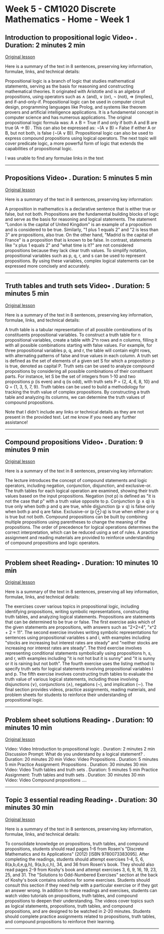 # Week 5 - CM1020 Discrete Mathematics - Home - Week 1

## Introduction to propositional logic Video• . Duration: 2 minutes 2 min

[Original lesson](https://www.coursera.org/learn/uol-discrete-mathematics/lecture/Ou7AH/introduction-to-propositional-logic)

Here is a summary of the text in 8 sentences, preserving key information, formulae, links, and technical details:

Propositional logic is a branch of logic that studies mathematical statements, serving as the basis for reasoning and constructing mathematical theories. It originated with Aristotle and is an algebra of propositions, using operators such as ∧ (and), ∨ (or), ¬ (not), ⇒ (implies), and if-and-only-if. Propositional logic can be used in computer circuit design, programming languages like Prolog, and systems like theorem provers and artificial intelligence applications. It is a fundamental concept in computer science and has numerous applications. The original propositional logic formula was: A ∧ B = True if and only if both A and B are true (A → B) . This can also be expressed as: ¬(A ∨ B) = False if either A or B, but not both, is false (¬(A ∨ B)). Propositional logic can also be used to express compound propositions using logical operators. The next topic will cover predicate logic, a more powerful form of logic that extends the capabilities of propositional logic.

I was unable to find any formulae links in the text

---

## Propositions Video• . Duration: 5 minutes 5 min

[Original lesson](https://www.coursera.org/learn/uol-discrete-mathematics/lecture/YpbgV/propositions)

Here is a summary of the text in 8 sentences, preserving key information:

A proposition in mathematics is a declarative sentence that is either true or false, but not both. Propositions are the fundamental building blocks of logic and serve as the basis for reasoning and logical statements. The statement "London is the capital of United Kingdom" is an example of a proposition and is considered to be true. Similarly, "1 plus 1 equals 2" and "2 is less than 3" are propositions, also true. On the other hand, "Madrid is the capital of France" is a proposition that is known to be false. In contrast, statements like "x plus 1 equals 2" and "what time is it?" are not considered propositions because they lack clear truth values. To simplify notation, propositional variables such as p, q, r, and s can be used to represent propositions. By using these variables, complex logical statements can be expressed more concisely and accurately.

---

## Truth tables and truth sets Video• . Duration: 5 minutes 5 min

[Original lesson](https://www.coursera.org/learn/uol-discrete-mathematics/lecture/5AQxS/truth-tables-and-truth-sets)

Here is a summary of the text in 8 sentences, preserving key information, formulae, links, and technical details:

A truth table is a tabular representation of all possible combinations of its constituents propositional variables. To construct a truth table for n propositional variables, create a table with 2^n rows and n columns, filling it with all possible combinations starting with false values. For example, for three propositional variables p, q, and r, the table will contain eight rows, with alternating patterns of false and true values in each column. A truth set is defined as the set of elements of a given set S for which a proposition p is true, denoted as capital P. Truth sets can be used to analyze compound propositions by considering all possible combinations of their constituent parts. For instance, let S be the set of integers from 1-10 and two propositions p (is even) and q (is odd), with truth sets P = {2, 4, 6, 8, 10} and Q = {1, 3, 5, 7, 9}. Truth tables can be used to build a methodology for tracking the truth value of complex propositions. By constructing a truth table and analyzing its columns, we can determine the truth values of compound propositions.

Note that I didn't include any links or technical details as they are not present in the provided text. Let me know if you need any further assistance!

---

## Compound propositions Video• . Duration: 9 minutes 9 min

[Original lesson](https://www.coursera.org/learn/uol-discrete-mathematics/lecture/zfO0A/compound-propositions)

Here is a summary of the text in 8 sentences, preserving key information:

The lecture introduces the concept of compound statements and logic operators, including negation, conjunction, disjunction, and exclusive-or. The truth tables for each logical operation are examined, showing their truth values based on the input propositions. Negation (not p) is defined as "it is not the case that p" with a truth value opposite to p. Conjunction (p ∧ q) is true only when both p and q are true, while disjunction (p ∨ q) is false only when both p and q are false. Exclusive-or (p ⊕ q) is true when either p or q is true but not both. Compound propositions can be built by combining multiple propositions using parentheses to change the meaning of the propositions. The order of precedence for logical operations determines the correct interpretation, which can be reduced using a set of rules. A practice assignment and reading materials are provided to reinforce understanding of compound propositions and logic operators.

---

## Problem sheet Reading• . Duration: 10 minutes 10 min

[Original lesson](https://www.coursera.org/learn/uol-discrete-mathematics/supplement/rnD1o/problem-sheet)

Here is a summary of the text in 8 sentences, preserving all key information, formulae, links, and technical details:

The exercises cover various topics in propositional logic, including identifying propositions, writing symbolic representations, constructing truth tables, and analyzing logical statements. Propositions are statements that can be determined to be true or false. The first exercise asks which of the given statements are propositions, with answers such as "2+2=4", "x^2 + 2 = 11". The second exercise involves writing symbolic representations for sentences using propositional variables s and i, with examples including "stocks are increasing but interest rates are steady" and "neither stocks are increasing nor interest rates are steady". The third exercise involves representing conditional statements symbolically using propositions h, s, and r, with examples including "it is not hot but it is sunny" and "it is sunny or it is raining but not both". The fourth exercise uses the listing method to specify truth sets for logical statements involving propositional variables l and p. The fifth exercise involves constructing truth tables to evaluate the truth value of various logical statements, including those involving disjunctions (∨), conjunctions (∧), negations (¬), and implication (∼). The final section provides videos, practice assignments, reading materials, and problem sheets for students to reinforce their understanding of propositional logic.

---

## Problem sheet solutions Reading• . Duration: 10 minutes 10 min

[Original lesson](https://www.coursera.org/learn/uol-discrete-mathematics/supplement/gpBR4/problem-sheet-solutions)

Video: Video Introduction to propositional logic . Duration: 2 minutes 2 min Discussion Prompt: What do you understand by a logical statement? . Duration: 20 minutes 20 min Video: Video Propositions . Duration: 5 minutes 5 min Practice Assignment: Propositions . Duration: 30 minutes 30 min Video: Video Truth tables and truth sets . Duration: 5 minutes 5 min Practice Assignment: Truth tables and truth sets . Duration: 30 minutes 30 min Video: Video Compound propositions ....

---

## Topic 3 essential reading Reading• . Duration: 30 minutes 30 min

[Original lesson](https://www.coursera.org/learn/uol-discrete-mathematics/supplement/c5f2W/topic-3-essential-reading)

Here is a summary of the text in 8 sentences, preserving key information, formulae, links, and technical details:

To consolidate knowledge on propositions, truth tables, and compound propositions, students should read pages 1-6 from Rosen's "Discrete Mathematics and its Applications" (2012) [ISBN 9780073383095]. After completing the readings, students should attempt exercises 1-4, 5, 6, 8(a,b,d,e,g,h), 9(a,b,c,h), 34, and 36 from Rosen's book. They should also read pages 2-9 from Koshy's book and attempt exercises 3, 6, 9, 16, 19, 23, 25, and 31. The "Solutions to Odd-Numbered Exercises" section at the back of Koshy's book contains solutions for some exercises. Students should consult this section if they need help with a particular exercise or if they got an answer wrong. In addition to these readings and exercises, students can watch video tutorials on propositions, truth tables, and compound propositions to deepen their understanding. The videos cover topics such as logical statements, propositions, truth tables, and compound propositions, and are designed to be watched in 2-20 minutes. Students should complete practice assignments related to propositions, truth tables, and compound propositions to reinforce their learning.

---

